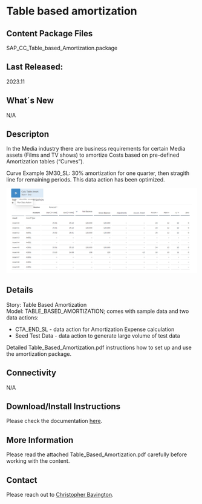 # Table based amortization

## Content Package Files
SAP_CC_Table_based_Amortization.package

## Last Released:
2023.11

## What´s New
N/A

## Descripton
In the Media industry there are business requirements for certain Media assets (Films and TV shows) to amortize Costs based on pre-defined Amortization tables (“Curves”).

Curve Example 3M30_SL: 30% amortization for one quarter, then stragith line for remaining periods.
This data action has been optimized. 

![Table based amortization](Table_based_Amortization_Screenshot.png)

## Details
Story: Table Based Amortization       
Model: TABLE_BASED_AMORTIZATION; comes with sample data and two data actions:      

* CTA_END_SL - data action for Amortization Expense calculation
* Seed Test Data - data action to generate large volume of test data


Detailed Table_Based_Amortization.pdf instructions how to set up and use the amortization package.

## Connectivity
N/A


## Download/Install Instructions
Please check the documentation [here](https://help.sap.com/docs/SAP_ANALYTICS_CLOUD/42093f14b43c485fbe3adbbe81eff6c8/603e26204ce14bd8b5f9729a8123636f.html).

## More Information
Please read the attached Table_Based_Amortization.pdf carefully before working with the content.

## Contact
Please reach out to [Christopher Bavington](mailto:christopher.bavington@sap.com).
